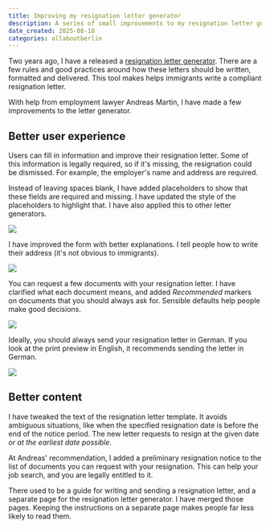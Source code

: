 ```yaml
---
title: Improving my resignation letter generator
description: A series of small improvements to my resignation letter generator
date_created: 2025-08-10
categories: allaboutberlin
---
```

Two years ago, I have a released a [resignation letter generator](https://allaboutberlin.com/docs/resignation-letter). There are a few rules and good practices around how these letters should be written, formatted and delivered. This tool makes helps immigrants write a compliant resignation letter.

With help from employment lawyer Andreas Martin, I have made a few improvements to the letter generator.
## Better user experience

Users can fill in information and improve their resignation letter. Some of this information is legally required, so if it's missing, the resignation could be dismissed. For example, the employer's name and address are required.

Instead of leaving spaces blank, I have added placeholders to show that these fields are required and missing. I have updated the style of the placeholders to highlight that. I have also applied this to other letter generators.

![](/images/letter-generator-missing-fields.png)

I have improved the form with better explanations. I tell people how to write their address (it's not obvious to immigrants).

![](/images/letter-generator-address-explanation.png)

You can request a few documents with your resignation letter. I have clarified what each document means, and added *Recommended* markers on documents that you should always ask for. Sensible defaults help people make good decisions.

![](/images/letter-generator-docs-explanation.png)

Ideally, you should always send your resignation letter in German. If you look at the print preview in English, it recommends sending the letter in German.

![](/images/letter-generator-language.png)
## Better content

I have tweaked the text of the resignation letter template. It avoids ambiguous situations, like when the specified resignation date is before the end of the notice period. The new letter requests to resign at the given date *or at the earliest date possible*.

At Andreas' recommendation, I added a preliminary resignation notice to the list of documents you can request with your resignation. This can help your job search, and you are legally entitled to it.

There used to be a guide for writing and sending a resignation letter, and a separate page for the resignation letter generator. I have merged those pages. Keeping the instructions on a separate page makes people far less likely to read them.